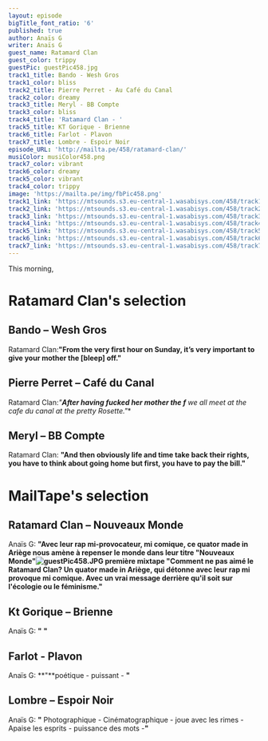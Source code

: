 ```yaml
---
layout: episode
bigTitle_font_ratio: '6'
published: true
author: Anaïs G
writer: Anaïs G
guest_name: Ratamard Clan
guest_color: trippy
guestPic: guestPic458.jpg
track1_title: Bando - Wesh Gros
track1_color: bliss
track2_title: Pierre Perret - Au Café du Canal
track2_color: dreamy
track3_title: Meryl - BB Compte
track3_color: bliss
track4_title: 'Ratamard Clan - '
track5_title: KT Gorique - Brienne
track6_title: Farlot - Plavon
track7_title: Lombre - Espoir Noir
episode_URL: 'http://mailta.pe/458/ratamard-clan/'
musiColor: musiColor458.png
track7_color: vibrant
track6_color: dreamy
track5_color: vibrant
track4_color: trippy
image: 'https://mailta.pe/img/fbPic458.png'
track1_link: 'https://mtsounds.s3.eu-central-1.wasabisys.com/458/track1.mp3'
track2_link: 'https://mtsounds.s3.eu-central-1.wasabisys.com/458/track2.mp3'
track3_link: 'https://mtsounds.s3.eu-central-1.wasabisys.com/458/track3.mp3'
track4_link: 'https://mtsounds.s3.eu-central-1.wasabisys.com/458/track4.mp3'
track5_link: 'https://mtsounds.s3.eu-central-1.wasabisys.com/458/track5.mp3'
track6_link: 'https://mtsounds.s3.eu-central-1.wasabisys.com/458/track6.mp3'
track7_link: 'https://mtsounds.s3.eu-central-1.wasabisys.com/458/track7.mp3'
---
```


<p id="introduction">This morning,
</b>
</p>

# Ratamard Clan's selection

## Bando – Wesh Gros
Ratamard Clan:**"**From the very first hour on Sunday, it’s very important to give your mother the [bleep] off.**"**

## Pierre Perret  – Café du Canal
Ratamard Clan:**"**After having fucked her mother the f*** we all meet at the cafe du canal at the pretty Rosette.**"**

## Meryl  – BB Compte
Ratamard Clan: **"**And then obviously life and time take back their rights, you have to think about going home but first, you have to pay the bill.**"**


# MailTape's selection

## Ratamard Clan – Nouveaux Monde
Anaïs G: **"**Avec leur rap mi-provocateur, mi comique, ce quator made in Ariège nous amène à repenser le monde dans leur titre "Nouveaux Monde"![guestPic458.JPG]({{site.baseurl}}/img/guestPic458.JPG)
 première mixtape "Comment ne pas aimé le Ratamard Clan? Un quator made in Ariège, qui détonne avec leur rap mi provoque mi comique. Avec un vrai message derrière qu'il soit sur l'écologie ou le féminisme.**"**

## Kt Gorique – Brienne
Anaïs G: **"** **"**

## Farlot - Plavon
Anaïs G: **"**poétique - puissant -  **"**

## Lombre – Espoir Noir
Anaïs G: **"** Photographique - Cinématographique - joue avec les rimes - Apaise les esprits - puissance des mots -**"** 

<p id="outroduction"> 
</p>
